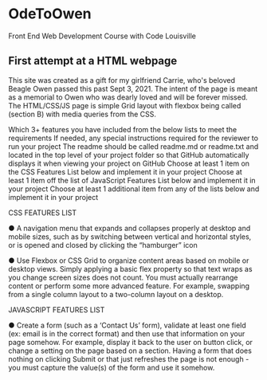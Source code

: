 # OdeToOwen

Front End Web Development Course with Code Louisville

## First attempt at a HTML webpage

This site was created as a gift for my girlfriend Carrie, who's beloved Beagle Owen passed this past Sept 3, 2021. The intent of the page is meant as a memorial to Owen who was dearly loved and will be forever missed.  The HTML/CSS/JS page is simple Grid layout with flexbox being called (section B) with media queries from the CSS.   

Which 3+ features you have included from the below lists to meet the requirements
If needed, any special instructions required for the reviewer to run your project
The readme should be called readme.md or readme.txt and located in the top level of your project folder so that GitHub automatically displays it when viewing your project on GitHub
Choose at least 1 item on the CSS Features List below and implement it in your project
Choose at least 1 item off the list of JavaScript Features List below and implement it in your project
Choose at least 1 additional item from any of the lists below and implement it in your project

CSS FEATURES LIST

● A navigation menu that expands and collapses properly at desktop and mobile sizes,
such as by switching between vertical and horizontal styles, or is opened and closed by
clicking the “hamburger” icon

● Use Flexbox or CSS Grid to organize content areas based on mobile or desktop views.
Simply applying a basic flex property so that text wraps as you change screen sizes
does not count. You must actually rearrange content or perform some more advanced
feature. For example, swapping from a single column layout to a two-column layout on a
desktop.


JAVASCRIPT FEATURES LIST

● Create a form (such as a ‘Contact Us’ form), validate at least one field (ex: email is in the
correct format) and then use that information on your page somehow. For example,
display it back to the user on button click, or change a setting on the page based on a
section. Having a form that does nothing on clicking Submit or that just refreshes the
page is not enough - you must capture the value(s) of the form and use it somehow.



